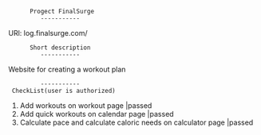           Progect FinalSurge
             -----------
          
URl: log.finalsurge.com/
         
             
             
          Short description
             -----------
  
  
Website for creating a workout plan

             -----------
     CheckList(user is authorized)
1. Add workouts on workout page                                   |passed
2. Add quick workouts on calendar page                            |passed
3. Calculate pace and calculate caloric needs on calculator page  |passed       



